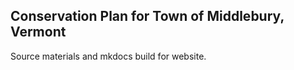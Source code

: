 ## Conservation Plan for Town of Middlebury, Vermont  

Source materials and mkdocs build for website.  
